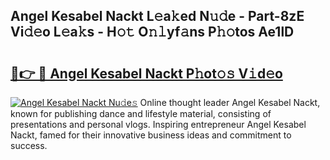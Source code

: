 ## Angel Kesabel Nackt L𝚎a𝚔ed N𝚞𝚍e - Part-8zE Vi𝚍𝚎o L𝚎a𝚔s - H𝚘𝚝 O𝚗𝚕yf𝚊ns P𝚑𝚘tos Ae1lD

# <h2><a href="http://kf1w33s.oniu.top/?m=Angel+Kesabel+Nackt">🔗👉 🔴 Angel Kesabel Nackt P𝚑ot𝚘𝚜 V𝚒d𝚎o</a></h2>

[![Angel Kesabel Nackt Nu𝚍e𝚜](https://i.imgur.com/0qMVB7G.gif)](http://kf1w33s.oniu.top/?m=Angel+Kesabel+Nackt)
Online thought leader Angel Kesabel Nackt, known for publishing dance and lifestyle material, consisting of presentations and personal vlogs. Inspiring entrepreneur Angel Kesabel Nackt, famed for their innovative business ideas and commitment to success.  
